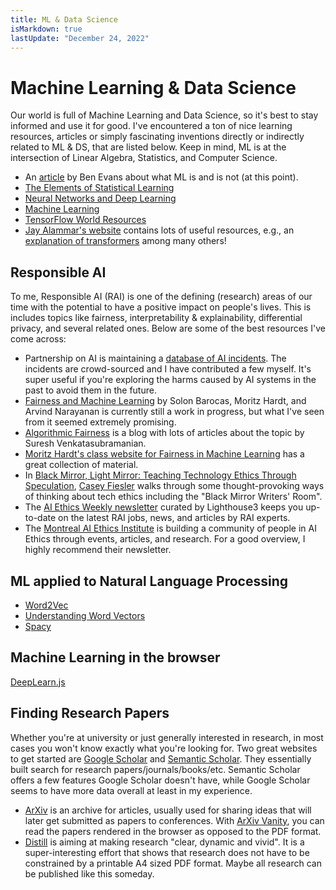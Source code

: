 ```yaml
---
title: ML & Data Science
isMarkdown: true
lastUpdate: "December 24, 2022"
---
```

# Machine Learning & Data Science

Our world is full of Machine Learning and Data Science, so it's best to stay informed and use it for good. I've encountered a ton of nice learning resources, articles or simply fascinating inventions directly or indirectly related to ML & DS, that are listed below. Keep in mind, ML is at the intersection of Linear Algebra, Statistics, and Computer Science.

- An [article](https://www.ben-evans.com/benedictevans/2018/06/22/ways-to-think-about-machine-learning-8nefy) by Ben Evans about what ML is and is not (at this point).
- [The Elements of Statistical Learning](https://web.stanford.edu/~hastie/ElemStatLearn/)
- [Neural Networks and Deep Learning](https://neuralnetworksanddeeplearning.com)
- [Machine Learning](https://www.coursera.org/learn/machine-learning)
- [TensorFlow World Resources](http://tensorflow-world-resources.readthedocs.io/en/latest/)
- [Jay Alammar's website](https://jalammar.github.io/) contains lots of useful resources, e.g., an [explanation of transformers](https://jalammar.github.io/illustrated-transformer/) among many others!

## Responsible AI

To me, Responsible AI (RAI) is one of the defining (research) areas of our time with the potential to have a positive impact on people's lives. This is includes topics like fairness, interpretability & explainability, differential privacy, and several related ones. Below are some of the best resources I've come across:

- Partnership on AI is maintaining a [database of AI incidents](https://www.partnershiponai.org/aiincidentdatabase/). The incidents are crowd-sourced and I have contributed a few myself. It's super useful if you're exploring the harms caused by AI systems in the past to avoid them in the future.
- [Fairness and Machine Learning](https://fairmlbook.org/) by Solon Barocas, Moritz Hardt, and Arvind Narayanan is currently still a work in progress, but what I've seen from it seemed extremely promising.
- [Algorithmic Fairness](https://algorithmicfairness.wordpress.com/) is a blog with lots of articles about the topic by Suresh Venkatasubramanian.
- [Moritz Hardt's class website for Fairness in Machine Learning](https://fairmlclass.github.io/) has a great collection of material.
- In [Black Mirror, Light Mirror: Teaching Technology Ethics Through Speculation](https://howwegettonext.com/the-black-mirror-writers-room-teaching-technology-ethics-through-speculation-f1a9e2deccf4), [Casey Fiesler](https://caseyfiesler.com/about/) walks through some thought-provoking ways of thinking about tech ethics including the "Black Mirror Writers' Room". 
- The [AI Ethics Weekly newsletter](https://lighthouse3.com/newsletter/) curated by Lighthouse3 keeps you up-to-date on the latest RAI jobs, news, and articles by RAI experts.
- The [Montreal AI Ethics Institute](https://montrealethics.ai) is building a community of people in AI Ethics through events, articles, and research. For a good overview, I highly recommend their newsletter.

## ML applied to Natural Language Processing

- [Word2Vec](https://en.wikipedia.org/wiki/Word2vec)
- [Understanding Word Vectors](https://gist.github.com/aparrish/2f562e3737544cf29aaf1af30362f469)
- [Spacy](https://spacy.io)

## Machine Learning in the browser

[DeepLearn.js](https://deeplearnjs.org/)

## Finding Research Papers

Whether you're at university or just generally interested in research, in most cases you won't know exactly what you're looking for. Two great websites to get started are [Google Scholar](https://scholar.google.com) and [Semantic Scholar](https://semanticscholar.org). They essentially built search for research papers/journals/books/etc. Semantic Scholar offers a few features Google Scholar doesn't have, while Google Scholar seems to have more data overall at least in my experience.

- [ArXiv](https://arxiv.org) is an archive for articles, usually used for sharing ideas that will later get submitted as papers to conferences. With [ArXiv Vanity](https://www.arxiv-vanity.com/), you can read the papers rendered in the browser as opposed to the PDF format.
- [Distill](https://distill.pub/about/) is aiming at making research "clear, dynamic and vivid". It is a super-interesting effort that shows that research does not have to be constrained by a printable A4 sized PDF format. Maybe all research can be published like this someday.
